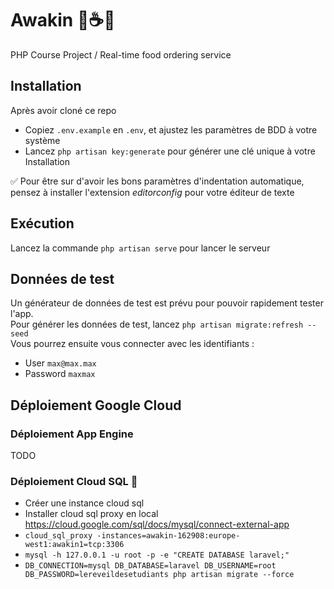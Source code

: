 # Awakin 🤖☕🍕
PHP Course Project / Real-time food ordering service

## Installation

Après avoir cloné ce repo  
* Copiez `.env.example` en `.env`, et ajustez les paramètres de BDD à votre système
* Lancez `php artisan key:generate` pour générer une clé unique à votre Installation

✅ Pour être sur d'avoir les bons paramètres d'indentation automatique, pensez à installer l'extension *editorconfig* pour votre éditeur de texte

## Exécution

Lancez la commande `php artisan serve` pour lancer le serveur

## Données de test

Un générateur de données de test est prévu pour pouvoir rapidement tester  l'app.  
Pour générer les données de test, lancez `php artisan migrate:refresh --seed`  
Vous pourrez ensuite vous connecter avec les identifiants :
* User `max@max.max`
* Password `maxmax`

## Déploiement Google Cloud

### Déploiement App Engine

TODO

### Déploiement Cloud SQL 📡

* Créer une instance cloud sql
* Installer cloud sql proxy en local https://cloud.google.com/sql/docs/mysql/connect-external-app
* `cloud_sql_proxy -instances=awakin-162908:europe-west1:awakin1=tcp:3306`
* `mysql -h 127.0.0.1 -u root -p -e "CREATE DATABASE laravel;"`
* `DB_CONNECTION=mysql DB_DATABASE=laravel DB_USERNAME=root DB_PASSWORD=lereveildesetudiants php artisan migrate --force`
